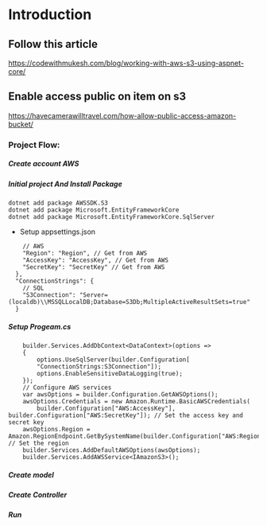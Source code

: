 # Introduction

## Follow this article 
https://codewithmukesh.com/blog/working-with-aws-s3-using-aspnet-core/

## Enable access public on item on s3
https://havecamerawilltravel.com/how-allow-public-access-amazon-bucket/

### Project Flow:

##### Create account AWS

##### Initial project And Install Package

```dotnet add package AWSSDK.Extensions.NETCore.Setup
dotnet add package AWSSDK.S3
dotnet add package Microsoft.EntityFrameworkCore
dotnet add package Microsoft.EntityFrameworkCore.SqlServer
```

- Setup appsettings.json

```"AWS": {
    // AWS
    "Region": "Region", // Get from AWS
    "AccessKey": "AccessKey", // Get from AWS
    "SecretKey": "SecretKey" // Get from AWS
  },
  "ConnectionStrings": {
    // SQL
    "S3Connection": "Server=(localdb)\\MSSQLLocalDB;Database=S3Db;MultipleActiveResultSets=true"
  }
```

##### Setup Progeam.cs

```// Configure SQL
    builder.Services.AddDbContext<DataContext>(options =>
    {
        options.UseSqlServer(builder.Configuration[
        "ConnectionStrings:S3Connection"]);
        options.EnableSensitiveDataLogging(true);
    });
    // Configure AWS services
    var awsOptions = builder.Configuration.GetAWSOptions();
    awsOptions.Credentials = new Amazon.Runtime.BasicAWSCredentials(
        builder.Configuration["AWS:AccessKey"], builder.Configuration["AWS:SecretKey"]); // Set the access key and secret key
    awsOptions.Region = Amazon.RegionEndpoint.GetBySystemName(builder.Configuration["AWS:Region"]); // Set the region
    builder.Services.AddDefaultAWSOptions(awsOptions);
    builder.Services.AddAWSService<IAmazonS3>();
```

##### Create model
##### Create Controller
##### Run
